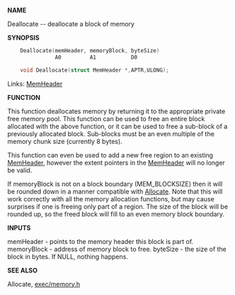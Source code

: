
**NAME**

Deallocate -- deallocate a block of memory

**SYNOPSIS**

```c
    Deallocate(memHeader, memoryBlock, byteSize)
               A0         A1           D0

    void Deallocate(struct MemHeader *,APTR,ULONG);

```
Links: [MemHeader](_0089) 

**FUNCTION**

This function deallocates memory by returning it to the appropriate
private free memory pool.  This function can be used to free an
entire block allocated with the above function, or it can be used
to free a sub-block of a previously allocated block.  Sub-blocks
must be an even multiple of the memory chunk size (currently 8
bytes).

This function can even be used to add a new free region to an
existing [MemHeader](_0089), however the extent pointers in the [MemHeader](_0089)
will no longer be valid.

If memoryBlock is not on a block boundary (MEM_BLOCKSIZE) then it
will be rounded down in a manner compatible with [Allocate](Allocate).  Note
that this will work correctly with all the memory allocation
functions, but may cause surprises if one is freeing only part of a
region.  The size of the block will be rounded up, so the freed
block will fill to an even memory block boundary.

**INPUTS**

memHeader - points to the memory header this block is part of.
memoryBlock - address of memory block to free.
byteSize - the size of the block in bytes. If NULL, nothing
happens.

**SEE ALSO**

Allocate, [exec/memory.h](_0089)
